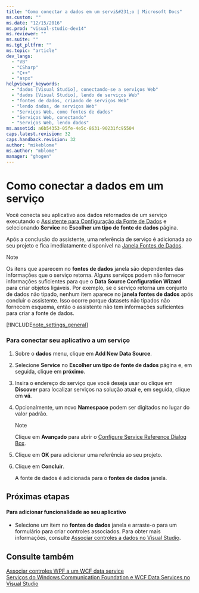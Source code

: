 ```yaml
---
title: "Como conectar a dados em um servi&#231;o | Microsoft Docs"
ms.custom: ""
ms.date: "12/15/2016"
ms.prod: "visual-studio-dev14"
ms.reviewer: ""
ms.suite: ""
ms.tgt_pltfrm: ""
ms.topic: "article"
dev_langs: 
  - "VB"
  - "CSharp"
  - "C++"
  - "aspx"
helpviewer_keywords: 
  - "dados [Visual Studio], conectando-se a serviços Web"
  - "dados [Visual Studio], lendo de serviços Web"
  - "fontes de dados, criando de serviços Web"
  - "lendo dados, de serviços Web"
  - "Serviços Web, como fontes de dados"
  - "Serviços Web, conectando"
  - "Serviços Web, lendo dados"
ms.assetid: a6b54353-05fe-4e5c-8631-90231fc95504
caps.latest.revision: 32
caps.handback.revision: 32
author: "mikeblome"
ms.author: "mblome"
manager: "ghogen"
---
```

# Como conectar a dados em um servi&#231;o
Você conecta seu aplicativo aos dados retornados de um serviço executando o [Assistente para Configuração da Fonte de Dados](../data-tools/media/data-source-configuration-wizard.png) e selecionando **Service** no **Escolher um tipo de fonte de dados** página.  
  
 Após a conclusão do assistente, uma referência de serviço é adicionada ao seu projeto e fica imediatamente disponível na [Janela Fontes de Dados](../Topic/Data%20Sources%20Window.md).  
  
> [!NOTE]
>  Os itens que aparecem no **fontes de dados** janela são dependentes das informações que o serviço retorna. Alguns serviços podem não fornecer informações suficientes para que o **Data Source Configuration Wizard** para criar objetos ligáveis. Por exemplo, se o serviço retorna um conjunto de dados não tipado, nenhum item aparece no **janela fontes de dados** após concluir o assistente. Isso ocorre porque datasets não tipados não fornecem esquema, então o assistente não tem informações suficientes para criar a fonte de dados.  
  
 [!INCLUDE[note_settings_general](../data-tools/includes/note_settings_general_md.md)]  
  
### Para conectar seu aplicativo a um serviço  
  
1.  Sobre o **dados** menu, clique em **Add New Data Source**.  
  
2.  Selecione **Service** no **Escolher um tipo de fonte de dados** página e, em seguida, clique em **próximo**.  
  
3.  Insira o endereço do serviço que você deseja usar ou clique em **Discover** para localizar serviços na solução atual e, em seguida, clique em **vá**.  
  
4.  Opcionalmente, um novo **Namespace** podem ser digitados no lugar do valor padrão.  
  
    > [!NOTE]
    >  Clique em **Avançado** para abrir o [Configure Service Reference Dialog Box](../data-tools/configure-service-reference-dialog-box.md).  
  
5.  Clique em **OK** para adicionar uma referência ao seu projeto.  
  
6.  Clique em **Concluir**.  
  
     A fonte de dados é adicionada para o **fontes de dados** janela.  
  
## Próximas etapas  
  
#### Para adicionar funcionalidade ao seu aplicativo  
  
-   Selecione um item no **fontes de dados** janela e arraste\-o para um formulário para criar controles associados. Para obter mais informações, consulte [Associar controles a dados no Visual Studio](../data-tools/bind-controls-to-data-in-visual-studio.md).  
  
## Consulte também  
 [Associar controles WPF a um WCF data service](../data-tools/bind-wpf-controls-to-a-wcf-data-service.md)   
 [Serviços do Windows Communication Foundation e WCF Data Services no Visual Studio](../data-tools/windows-communication-foundation-services-and-wcf-data-services-in-visual-studio.md)